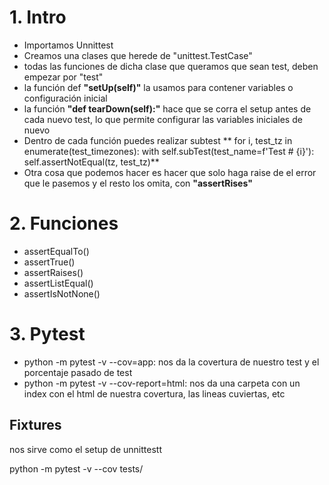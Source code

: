 # 1. Intro
* Importamos Unnittest
* Creamos una clases que herede de "unittest.TestCase"
* todas las funciones de dicha clase que queramos que sean test, deben empezar por "test"
* la función def **"setUp(self)"** la usamos para contener variables o configuración inicial
* la función **"def tearDown(self):"** hace que se corra el setup antes de cada nuevo test, lo que permite configurar las variables iniciales de nuevo
* Dentro de cada función puedes realizar subtest ** for i, test_tz in enumerate(test_timezones):
            with self.subTest(test_name=f'Test # {i}'):
                self.assertNotEqual(tz, test_tz)**
* Otra cosa que podemos hacer es hacer que solo haga raise de el error que le pasemos y el resto los omita, con **"assertRises"**

# 2. Funciones
* assertEqualTo()
* assertTrue()
* assertRaises()
* assertListEqual()
* assertIsNotNone()

# 3. Pytest

 * python -m pytest -v --cov=app: nos da la covertura de nuestro test y el porcentaje pasado de test
 * python -m pytest -v --cov-report=html: nos da una carpeta con un index con el html de nuestra covertura, las lineas cuviertas, etc

## Fixtures
nos sirve como el setup de unnittestt

 python -m pytest -v --cov tests/